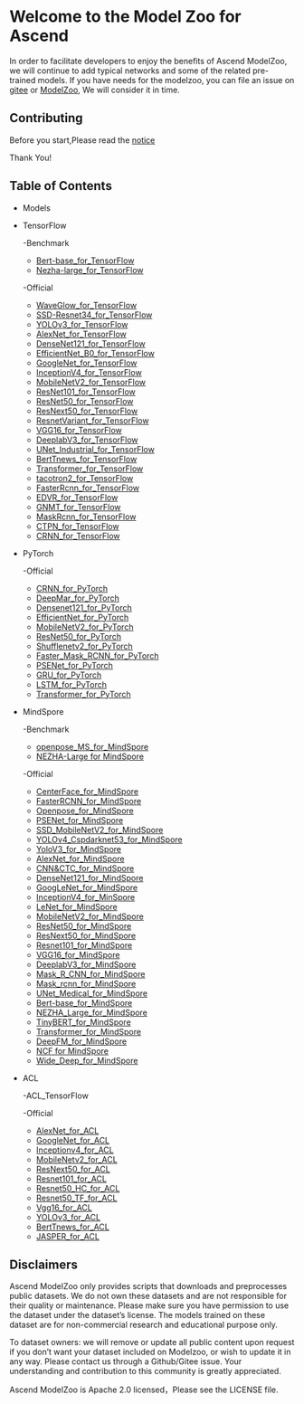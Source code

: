 # Welcome to the Model Zoo for Ascend

In order to facilitate developers to enjoy the benefits of Ascend ModelZoo, we will continue to add typical networks and some of the related pre-trained models. If you have needs for the modelzoo, you can file an issue on [gitee](https://github.com/Ascend/modelzoo/issues) or [ModelZoo](https://bbs.huaweicloud.com/forum/forum-726-1.html), We will consider it in time.

## Contributing

Before you start,Please read the [notice](https://github.com/Ascend/modelzoo/blob/master/contrib/CONTRIBUTING.md)

Thank You!

## Table of Contents
- Models
- TensorFlow	
	
	 -Benchmark
	
	- [Bert-base_for_TensorFlow](https://github.com/Ascend/modelzoo/tree/master/built-in/TensorFlow/Benchmark/nlp/Bert-base_for_TensorFlow)
	- [Nezha-large_for_TensorFlow](https://github.com/Ascend/modelzoo/tree/master/built-in/TensorFlow/Benchmark/nlp/Nezha-large_for_TensorFlow)
	
	 -Official
		
	- [WaveGlow_for_TensorFlow](https://github.com/Ascend/modelzoo/tree/master/built-in/TensorFlow/Official/audio/WaveGlow_for_TensorFlow)
	- [SSD-Resnet34_for_TensorFlow](https://github.com/Ascend/modelzoo/tree/master/built-in/TensorFlow/Official/cv/detection/SSD-Resnet34_for_TensorFlow)
	- [YOLOv3_for_TensorFlow](https://github.com/Ascend/modelzoo/tree/master/built-in/TensorFlow/Official/cv/detection/YoloV3_for_TensorFlow)
	- [AlexNet_for_TensorFlow](https://github.com/Ascend/modelzoo/tree/master/built-in/TensorFlow/Official/cv/image_classification/AlexNet_for_TensorFlow)
	- [DenseNet121_for_TensorFlow](https://github.com/Ascend/modelzoo/tree/master/built-in/TensorFlow/Official/cv/image_classification/DenseNet121_for_TensorFlow)
	- [EfficientNet_B0_for_TensorFlow](https://github.com/Ascend/modelzoo/tree/master/built-in/TensorFlow/Official/cv/image_classification/EfficientNet_B0_for_TensorFlow)
	- [GoogleNet_for_TensorFlow](https://github.com/Ascend/modelzoo/tree/master/built-in/TensorFlow/Official/cv/image_classification/GoogleNet_for_TensorFlow)
	- [InceptionV4_for_TensorFlow](https://github.com/Ascend/modelzoo/tree/master/built-in/TensorFlow/Official/cv/image_classification/InceptionV4_for_TensorFlow)
	- [MobileNetV2_for_TensorFlow](https://github.com/Ascend/modelzoo/tree/master/built-in/TensorFlow/Official/cv/image_classification/MobileNetV2_for_TensorFlow)
	- [ResNet101_for_TensorFlow](https://github.com/Ascend/modelzoo/tree/master/built-in/TensorFlow/Official/cv/image_classification/ResNet101_for_TensorFlow)
	- [ResNet50_for_TensorFlow](https://github.com/Ascend/modelzoo/tree/master/built-in/TensorFlow/Official/cv/image_classification/ResNet50_for_TensorFlow)
	- [ResNext50_for_TensorFlow](https://github.com/Ascend/modelzoo/tree/master/built-in/TensorFlow/Official/cv/image_classification/ResNext50_for_TensorFlow)
	- [ResnetVariant_for_TensorFlow](https://github.com/Ascend/modelzoo/tree/master/built-in/TensorFlow/Official/cv/image_classification/ResnetVariant_for_TensorFlow)
	- [VGG16_for_TensorFlow](https://github.com/Ascend/modelzoo/tree/master/built-in/TensorFlow/Official/cv/image_classification/VGG16_for_TensorFlow)
	- [DeeplabV3_for_TensorFlow](https://github.com/Ascend/modelzoo/tree/master/built-in/TensorFlow/Official/cv/image_segmentation/DeeplabV3_for_TensorFlow)
	- [UNet_Industrial_for_TensorFlow](https://github.com/Ascend/modelzoo/tree/master/built-in/TensorFlow/Official/cv/image_segmentation/UNet_Industrial_for_TensorFlow)
	- [BertTnews_for_TensorFlow](https://github.com/Ascend/modelzoo/tree/master/built-in/TensorFlow/Official/nlp/BertTnews_for_TensorFlow)
	- [Transformer_for_TensorFlow](https://github.com/Ascend/modelzoo/tree/master/built-in/TensorFlow/Official/nlp/Transformer_for_TensorFlow)
    - [tacotron2_for_TensorFlow](https://github.com/Ascend/modelzoo/tree/master/built-in/TensorFlow/Official/audio/tacotron2_for_TensorFlow)
    - [FasterRcnn_for_TensorFlow](https://github.com/Ascend/modelzoo/tree/master/built-in/TensorFlow/Official/cv/detection/FasterRcnn_for_TensorFlow)
    - [EDVR_for_TensorFlow](https://github.com/Ascend/modelzoo/tree/master/built-in/TensorFlow/Official/cv/Video_enhancement/EDVR_for_TensorFlow)
    - [GNMT_for_TensorFlow](https://github.com/Ascend/modelzoo/tree/master/built-in/TensorFlow/Official/nlp/GNMT_for_TensorFlow)
    - [MaskRcnn_for_TensorFlow](https://github.com/Ascend/modelzoo/tree/master/built-in/TensorFlow/Official/cv/detection/MaskRcnn_for_TensorFlow)
    - [CTPN_for_TensorFlow](https://github.com/Ascend/modelzoo/tree/master/built-in/TensorFlow/Official/cv/detection/CTPN_for_TensorFlow)
    - [CRNN_for_TensorFlow](https://github.com/Ascend/modelzoo/tree/master/built-in/TensorFlow/Official/cv/detection/CRNN_for_TensorFlow)
            
		

- PyTorch

     -Official
	
	- [CRNN_for_PyTorch](https://github.com/Ascend/modelzoo/tree/master/built-in/PyTorch/Official/cv/image_classification/CRNN_for_PyTorch)
	- [DeepMar_for_PyTorch](https://github.com/Ascend/modelzoo/tree/master/built-in/PyTorch/Official/cv/image_classification/DeepMar_for_PyTorch)
	- [Densenet121_for_PyTorch](https://github.com/Ascend/modelzoo/tree/master/built-in/PyTorch/Official/cv/image_classification/Densenet121_for_PyTorch)
	- [EfficientNet_for_PyTorch](https://github.com/Ascend/modelzoo/tree/master/built-in/PyTorch/Official/cv/image_classification/EfficientNet_for_PyTorch)
	- [MobileNetV2_for_PyTorch](https://github.com/Ascend/modelzoo/tree/master/built-in/PyTorch/Official/cv/image_classification/MobileNetV2_for_PyTorch)
	- [ResNet50_for_PyTorch](https://github.com/Ascend/modelzoo/tree/master/built-in/PyTorch/Official/cv/image_classification/ResNet50_for_PyTorch)
	- [Shufflenetv2_for_PyTorch](https://github.com/Ascend/modelzoo/tree/master/built-in/PyTorch/Official/cv/image_classification/Shufflenetv2_for_PyTorch)
	- [Faster_Mask_RCNN_for_PyTorch](https://github.com/Ascend/modelzoo/tree/master/built-in/PyTorch/Official/cv/image_object_detection/Faster_Mask_RCNN_for_PyTorch)
	- [PSENet_for_PyTorch](https://github.com/Ascend/modelzoo/tree/master/built-in/PyTorch/Official/cv/scene_text_detection/PSENet_for_PyTorch)
	- [GRU_for_PyTorch](https://github.com/Ascend/modelzoo/tree/master/built-in/PyTorch/Official/nlp/GRU_for_PyTorch)
	- [LSTM_for_PyTorch](https://github.com/Ascend/modelzoo/tree/master/built-in/PyTorch/Official/nlp/LSTM_for_PyTorch)
	- [Transformer_for_PyTorch](https://github.com/Ascend/modelzoo/tree/master/built-in/PyTorch/Official/nlp/Transformer_for_PyTorch)
 
	

- MindSpore
	
	 -Benchmark

	- [openpose_MS_for_MindSpore](https://github.com/Ascend/modelzoo/tree/master/built-in/MindSpore/Benchmark/cv/detection/openpose_MS_for_MindSpore)
	- [NEZHA-Large for MindSpore](https://github.com/Ascend/modelzoo/tree/master/built-in/MindSpore/Benchmark/nlp/NEZHA-Large%20for%20MindSpore)
	
	 -Official
		
	- [CenterFace_for_MindSpore](https://github.com/Ascend/modelzoo/tree/master/built-in/MindSpore/Official/cv/detection/CenterFace_for_MindSpore)
	- [FasterRCNN_for_MindSpore](https://github.com/Ascend/modelzoo/tree/master/built-in/MindSpore/Official/cv/detection/FasterRCNN_for_MindSpore)
	- [Openpose_for_MindSpore](https://github.com/Ascend/modelzoo/tree/master/built-in/MindSpore/Official/cv/detection/Openpose_for_MindSpore)
	- [PSENet_for_MindSpore](https://github.com/Ascend/modelzoo/tree/master/built-in/MindSpore/Official/cv/detection/PSENet_for_MindSpore)
	- [SSD_MobileNetV2_for_MindSpore](https://github.com/Ascend/modelzoo/tree/master/built-in/MindSpore/Official/cv/detection/SSD_MobileNetV2_for_MindSpore)
	- [YOLOv4_Cspdarknet53_for_MindSpore](https://github.com/Ascend/modelzoo/tree/master/built-in/MindSpore/Official/cv/detection/YOLOv4_Cspdarknet53_for_MindSpore)
	- [YoloV3_for_MindSpore](https://github.com/Ascend/modelzoo/tree/master/built-in/MindSpore/Official/cv/detection/YoloV3_for_MindSpore)
	- [AlexNet_for_MindSpore](https://github.com/Ascend/modelzoo/tree/master/built-in/MindSpore/Official/cv/image_classification/AlexNet_for_MindSpore)
	- [CNN&CTC_for_MindSpore](https://github.com/Ascend/modelzoo/tree/master/built-in/MindSpore/Official/cv/image_classification/CNN&CTC_for_MindSpore)
	- [DenseNet121_for_MindSpore](https://github.com/Ascend/modelzoo/tree/master/built-in/MindSpore/Official/cv/image_classification/DenseNet121_for_MindSpore)
	- [GoogLeNet_for_MindSpore](https://github.com/Ascend/modelzoo/tree/master/built-in/MindSpore/Official/cv/image_classification/GoogLeNet_for_MindSpore)
	- [InceptionV4_for_MinSpore](https://github.com/Ascend/modelzoo/tree/master/built-in/MindSpore/Official/cv/image_classification/InceptionV4_for_MinSpore)
	- [LeNet_for_MindSpore](https://github.com/Ascend/modelzoo/tree/master/built-in/MindSpore/Official/cv/image_classification/LeNet_for_MindSpore)
	- [MobileNetV2_for_MindSpore](https://github.com/Ascend/modelzoo/tree/master/built-in/MindSpore/Official/cv/image_classification/MobileNetV2_for_MindSpore)
	- [ResNet50_for_MindSpore](https://github.com/Ascend/modelzoo/tree/master/built-in/MindSpore/Official/cv/image_classification/ResNet50_for_MindSpore)
	- [ResNext50_for_MindSpore](https://github.com/Ascend/modelzoo/tree/master/built-in/MindSpore/Official/cv/image_classification/ResNext50_for_MindSpore)
	- [Resnet101_for_MindSpore](https://github.com/Ascend/modelzoo/tree/master/built-in/MindSpore/Official/cv/image_classification/Resnet101_for_MindSpore)
	- [VGG16_for_MindSpore](https://github.com/Ascend/modelzoo/tree/master/built-in/MindSpore/Official/cv/image_classification/VGG16_for_MindSpore)
	- [DeeplabV3_for_MindSpore](https://github.com/Ascend/modelzoo/tree/master/built-in/MindSpore/Official/cv/image_segmentation/DeeplabV3_for_MindSpore)
	- [Mask_R_CNN_for_MindSpore](https://github.com/Ascend/modelzoo/tree/master/built-in/MindSpore/Official/cv/image_segmentation/Mask_R_CNN_for_MindSpore)
	- [Mask_rcnn_for_MindSpore](https://github.com/Ascend/modelzoo/tree/master/built-in/MindSpore/Official/cv/image_segmentation/Mask_rcnn_for_MindSpore)
	- [UNet_Medical_for_MindSpore](https://github.com/Ascend/modelzoo/tree/master/built-in/MindSpore/Official/cv/image_segmentation/UNet_Medical_for_MindSpore)
	- [Bert-base_for_MindSpore](https://github.com/Ascend/modelzoo/tree/master/built-in/MindSpore/Official/nlp/Bert-base_for_MindSpore)
	- [NEZHA_Large_for_MindSpore](https://github.com/Ascend/modelzoo/tree/master/built-in/MindSpore/Official/nlp/NEZHA_Large_for_MindSpore)
	- [TinyBERT_for_MindSpore](https://github.com/Ascend/modelzoo/tree/master/built-in/MindSpore/Official/nlp/TinyBERT_for_MindSpore)
	- [Transformer_for_MindSpore](https://github.com/Ascend/modelzoo/tree/master/built-in/MindSpore/Official/nlp/Transformer_for_MindSpore)
	- [DeepFM_for_MindSpore](https://github.com/Ascend/modelzoo/tree/master/built-in/MindSpore/Official/recommendation/DeepFM_for_MindSpore)
	- [NCF for MindSpore](https://github.com/Ascend/modelzoo/tree/master/built-in/MindSpore/Official/recommendation/NCF_for_MindSpore)
	- [Wide_Deep_for_MindSpore](https://github.com/Ascend/modelzoo/tree/master/built-in/MindSpore/Official/recommendation/Wide_Deep_for_MindSpore)
	

	
- ACL	

	-ACL_TensorFlow

    -Official

	- [AlexNet_for_ACL](https://github.com/Ascend/modelzoo/tree/master/built-in/ACL_TensorFlow/Official/cv/AlexNet_for_ACL)
	- [GoogleNet_for_ACL](https://github.com/Ascend/modelzoo/tree/master/built-in/ACL_TensorFlow/Official/cv/GoogleNet_for_ACL)
	- [Inceptionv4_for_ACL](https://github.com/Ascend/modelzoo/tree/master/built-in/ACL_TensorFlow/Official/cv/Inceptionv4_for_ACL)
	- [MobileNetv2_for_ACL](https://github.com/Ascend/modelzoo/tree/master/built-in/ACL_TensorFlow/Official/cv/MobileNetv2_for_ACL)
	- [ResNext50_for_ACL](https://github.com/Ascend/modelzoo/tree/master/built-in/ACL_TensorFlow/Official/cv/Resnet101_for_ACL)
	- [Resnet101_for_ACL](https://github.com/Ascend/modelzoo/tree/master/built-in/ACL_TensorFlow/Official/cv/Resnet101_for_ACL)
	- [Resnet50_HC_for_ACL](https://github.com/Ascend/modelzoo/tree/master/built-in/ACL_TensorFlow/Official/cv/Resnet50_HC_for_ACL)
	- [Resnet50_TF_for_ACL](https://github.com/Ascend/modelzoo/tree/master/built-in/ACL_TensorFlow/Official/cv/Resnet50_TF_for_ACL)
	- [Vgg16_for_ACL](https://github.com/Ascend/modelzoo/tree/master/built-in/ACL_TensorFlow/Official/cv/Vgg16_for_ACL)
	- [YOLOv3_for_ACL](https://github.com/Ascend/modelzoo/tree/master/built-in/ACL_TensorFlow/Official/cv/YOLOv3_for_ACL)
	- [BertTnews_for_ACL](https://github.com/Ascend/modelzoo/tree/master/built-in/ACL_TensorFlow/Official/nlp/BertTnews_for_ACL)
	- [JASPER_for_ACL](https://github.com/Ascend/modelzoo/tree/master/built-in/ACL_TensorFlow/Official/nlp/JASPER_for_ACL)


		

					
  
		
## Disclaimers

Ascend ModelZoo only provides scripts that downloads and preprocesses public datasets. We do not own these datasets and are not responsible for their quality or maintenance. Please make sure you have permission to use the dataset under the dataset’s license. The models trained on these dataset are for non-commercial research and educational purpose only.

To dataset owners: we will remove or update all public content upon request if you don’t want your dataset included on Modelzoo, or wish to update it in any way. Please contact us through a Github/Gitee issue. Your understanding and contribution to this community is greatly appreciated.

Ascend ModelZoo is Apache 2.0 licensed，Please see the LICENSE file.


	
		
		
		

		

		
		
		
		
		

















 
 	
		
		
		
